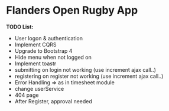 # Flanders Open Rugby App

**TODO List:**
- User logon & authentication
- Implement CQRS
- Upgrade to Bootstrap 4
- Hide menu when not logged on
- Implement toastr
- submitting on login not working (use increment ajax call..)
- registering on register not working  (use increment ajax call..)
- Error Handling => as in timesheet module
- change userService
- 404 page
- After Register, approval needed